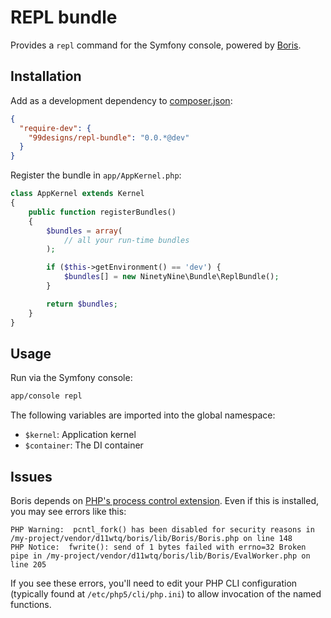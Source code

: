 REPL bundle
===========


Provides a `repl` command for the Symfony console, powered by [Boris][boris].


Installation
------------

Add as a development dependency to [composer.json][composer]:

```json
{
  "require-dev": {
    "99designs/repl-bundle": "0.0.*@dev"
  }
}
```

Register the bundle in `app/AppKernel.php`:

```php
class AppKernel extends Kernel
{
    public function registerBundles()
    {
        $bundles = array(
            // all your run-time bundles
        );

        if ($this->getEnvironment() == 'dev') {
            $bundles[] = new NinetyNine\Bundle\ReplBundle();
        }

        return $bundles;
    }
}
```


Usage
-----

Run via the Symfony console:

```sh
app/console repl
```

The following variables are imported into the global namespace:

 * `$kernel`: Application kernel
 * `$container`: The DI container


Issues
------

Boris depends on [PHP's process control extension][pcntl]. Even if this is
installed, you may see errors like this:

```
PHP Warning:  pcntl_fork() has been disabled for security reasons in /my-project/vendor/d11wtq/boris/lib/Boris/Boris.php on line 148
PHP Notice:  fwrite(): send of 1 bytes failed with errno=32 Broken pipe in /my-project/vendor/d11wtq/boris/lib/Boris/EvalWorker.php on line 205
```

If you see these errors, you'll need to edit your PHP CLI configuration
(typically found at `/etc/php5/cli/php.ini`) to allow invocation of the named
functions.


 [boris]: https://github.com/d11wtq/boris
 [composer]: http://getcomposer.org/
 [pcntl]: http://www.php.net/manual/en/book.pcntl.php
